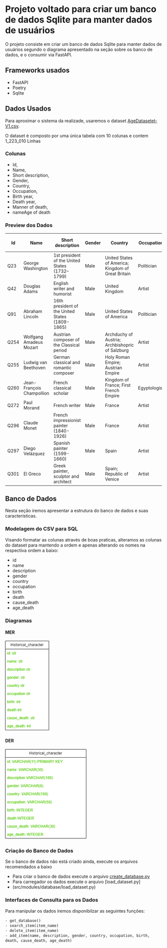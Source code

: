 # Projeto voltado para criar um banco de dados Sqlite para manter dados de usuários

O projeto consiste em criar um banco de dados Sqlite para manter dados de usuários segundo o diagrama apresentado na seção sobre os banco de dados, e o consumir via FastAPI.

## Frameworks usados

- FastAPI
- Poetry
- Sqlite

## Dados Usados

Para aproximar o sistema da realizade, usaremos o dataset [AgeDatasetet-V1.csv](https://www.kaggle.com/datasets/imoore/age-dataset).

O dataset é composto por uma única tabela com 10 colunas e contem 1_223_010 Linhas

### Colunas

- Id,
- Name,
- Short description,
- Gender,
- Country,
- Occupation,
- Birth year,
- Death year,
- Manner of death,
- nameAge of death

### Preview dos Dados

| Id  | Name                  | Short description                                    | Gender | Country                                      | Occupation    | Birth year | Death year | Manner of death | Age of death |
|-----|-----------------------|------------------------------------------------------|--------|----------------------------------------------|---------------|------------|------------|-----------------|--------------|
| Q23 | George Washington     | 1st president of the United States (1732–1799)      | Male   | United States of America; Kingdom of Great Britain | Politician    | 1732       | 1799       | natural causes  | 67           |
| Q42 | Douglas Adams         | English writer and humorist                          | Male   | United Kingdom                              | Artist        | 1952       | 2001       | natural causes  | 49           |
| Q91 | Abraham Lincoln       | 16th president of the United States (1809-1865)      | Male   | United States of America                     | Politician    | 1809       | 1865       | homicide        | 56           |
| Q254| Wolfgang Amadeus Mozart | Austrian composer of the Classical period         | Male   | Archduchy of Austria; Archbishopric of Salzburg | Artist      | 1756       | 1791       |                 | 35           |
| Q255| Ludwig van Beethoven  | German classical and romantic composer               | Male   | Holy Roman Empire; Austrian Empire           | Artist        | 1770       | 1827       |                 | 57           |
| Q260| Jean-François Champollion | French classical scholar                          | Male   | Kingdom of France; First French Empire        | Egyptologist  | 1790       | 1832       | natural causes  | 42           |
| Q272| Paul Morand           | French writer                                        | Male   | France                                       | Artist        | 1888       | 1976       |                 | 88           |
| Q296| Claude Monet          | French impressionist painter (1840-1926)             | Male   | France                                       | Artist        | 1840       | 1926       | natural causes  | 86           |
| Q297| Diego Velázquez       | Spanish painter (1599-1660)                          | Male   | Spain                                        | Artist        | 1599       | 1660       |                 | 61           |
| Q301| El Greco              | Greek painter, sculptor and architect                | Male   | Spain; Republic of Venice                   | Artist        | 1541       | 1614       |                 | 73           |

## Banco de Dados

Nesta seção iremos apresentar a estrutura do banco de dados e suas características.

### Modelagem do CSV para SQL

Visando formatar as colunas através de boas praticas, alteramos as colunas do dataset para mantendo a ordem e apenas alterando os nomes na respectiva ordem a baixo:

- id
- name
- description
- gender
- country
- occupation
- birth
- death
- cause_death
- age_death

### Diagramas

#### MER

![Diagrama](docs/diagrams/MER.png)

#### DER

![Diagrama](docs/diagrams/DER.png)

### Criação do Banco de Dados

Se o banco de dados não está criado ainda, execute os arquivos recomendados a baixo

- Para criar o banco de dados execute o arquivo [create_database.py](src/modules/database/create_database.py)
- Para carregador os dados execute o arquivo [load_dataset.py]
- (src/modules/database/load_dataset.py)

### Interfaces de Consulta para os Dados

Para manipular os dados iremos disponibilzar as seguintes funções:

    - get_database()
    - search_item(item_name)
    - delete_item(item_name)
    - add_item(name, description, gender, country, occupation, birth, death, cause_death, age_death)
